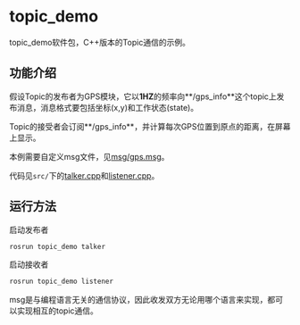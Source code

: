 # topic_demo

topic_demo软件包，C++版本的Topic通信的示例。

## 功能介绍

假设Topic的发布者为GPS模块，它以**1HZ**的频率向**/gps_info**这个topic上发布消息，消息格式要包括坐标(x,y)和工作状态(state)。

Topic的接受者会订阅**/gps_info**，并计算每次GPS位置到原点的距离，在屏幕上显示。

本例需要自定义msg文件，见[msg/gps.msg](./msg/gps.msg)。

代码见`src/`下的[talker.cpp](./src/talker.cpp)和[listener.cpp](./src/listener.cpp)。


## 运行方法

启动发布者

```sh
rosrun topic_demo talker
```

启动接收者

```sh
rosrun topic_demo listener
```

msg是与编程语言无关的通信协议，因此收发双方无论用哪个语言来实现，都可以实现相互的topic通信。

